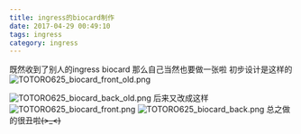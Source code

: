 ```yaml
---
title: ingress的biocard制作
date: 2017-04-29 00:49:10
tags: ingress
category: ingress
---
```

既然收到了别人的ingress biocard
那么自己当然也要做一张啦
初步设计是这样的
![TOTORO625_biocard_front_old.png][1]


<!--more-->


![TOTORO625_biocard_back_old.png][2]
后来又改成这样
![TOTORO625_biocard_front.png][3]
![TOTORO625_biocard_back.png][4]
总之做的很丑啦~~~~(>_<)~~~~




  [1]: https://img.totoro.ink/images/2017/07/02/jErk.png
  [2]: https://img.totoro.ink/images/2017/07/02/jyM9.png
  [3]: https://img.totoro.ink/images/2017/07/02/jrbH.png
  [4]: https://img.totoro.ink/images/2017/07/02/jUAW.png